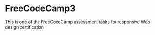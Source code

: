 # FreeCodeCamp3
This is one of the FreeCodeCamp assessment tasks for responsive Web design certification 
